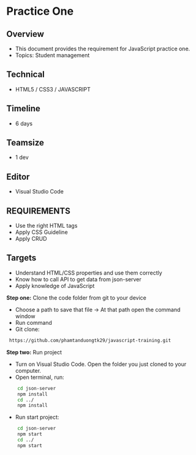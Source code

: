 # Practice One

## Overview

- This document provides the requirement for JavaScript practice one.
- Topics: Student management

## Technical

- HTML5 / CSS3 / JAVASCRIPT

## Timeline

- 6 days

## Teamsize

- 1 dev

## Editor

- Visual Studio Code

## REQUIREMENTS

- Use the right HTML tags
- Apply CSS Guideline
- Apply CRUD

## Targets

- Understand HTML/CSS properties and use them correctly
- Know how to call API to get data from json-server
- Apply knowledge of JavaScript

**Step one:** Clone the code folder from git to your device

- Choose a path to save that file -> At that path open the command window
- Run command
- Git clone:

```bash
 https://github.com/phamtanduongtk29/javascript-training.git
```

**Step two:** Run project

- Turn on Visual Studio Code. Open the folder you just cloned to your computer.
- Open terminal, run:

```bash
    cd json-server
    npm install
    cd ../
    npm install
```

- Run start project:

```bash
    cd json-server
    npm start
    cd ../
    npm start
```
